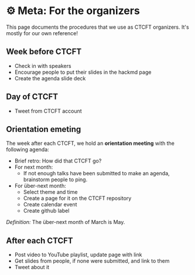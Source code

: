 # ⚙️ Meta: For the organizers

This page documents the procedures that we use as CTCFT organizers. It's mostly for our own reference!

## Week before CTCFT

* Check in with speakers
* Encourage people to put their slides in the hackmd page
* Create the agenda slide deck

## Day of CTCFT

* Tweet from CTCFT account

## Orientation emeting

The week after each CTCFT, we hold an **orientation meeting** with the following agenda:

* Brief retro: How did that CTCFT go?
* For next month:
    * If not enough talks have been submitted to make an agenda, brainstorm people to ping.
* For über-next month:
    * Select theme and time
    * Create a page for it on the CTCFT repository
    * Create calendar event
    * Create github label

*Definition:* The über-next month of March is May.

## After each CTCFT

* Post video to YouTube playlist, update page with link
* Get slides from people, if none were submitted, and link to them
* Tweet about it